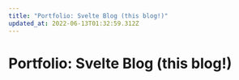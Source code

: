 ```yaml
---
title: "Portfolio: Svelte Blog (this blog!)"
updated_at: 2022-06-13T01:32:59.312Z
---
```



# Portfolio: Svelte Blog (this blog!)

